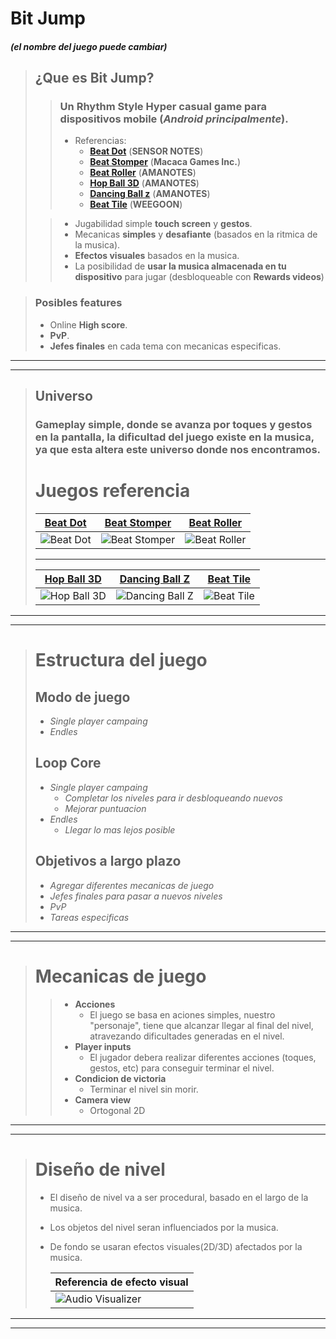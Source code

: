 # **Bit Jump**
##### (el nombre del juego puede cambiar)

>## ¿Que es **Bit Jump**?
>> ### Un **Rhythm Style Hyper casual game** para dispositivos mobile (*Android principalmente*).
>>   - Referencias:
>>       - [**Beat Dot**](https://play.google.com/store/apps/details?id=com.dot.beat.dancing.line.ball&hl=es_419) (**SENSOR NOTES**)
>>       - [**Beat Stomper**](https://play.google.com/store/apps/details?id=com.RockyHong.BeatStomperAndroid&hl=es_419) (**Macaca Games Inc.**)
>>       - [**Beat Roller**](https://play.google.com/store/apps/details?id=com.amanotes.pamabeatroller&hl=es_419) (**AMANOTES**) 
>>       - [**Hop Ball 3D**](https://play.google.com/store/apps/details?id=com.amanotes.pamarollingtiles2&hl=es_419) (**AMANOTES**)
>>       - [**Dancing Ball z**](https://play.google.com/store/apps/details?id=com.amanotes.db&hl=es_419) (**AMANOTES**)
>>       - [**Beat Tile**](https://play.google.com/store/apps/details?id=com.weegoon.beattiles&hl=es_419) (**WEEGOON**)
>   
>>   - Jugabilidad simple **touch screen** y **gestos**.
>>   - Mecanicas **simples** y **desafiante** (basados en la ritmica de la musica).
>>   - **Efectos visuales** basados en la musica.
>>   - La posibilidad de **usar la musica almacenada en tu dispositivo** para jugar (desbloqueable con **Rewards videos**)

> ### Posibles **features**
>   - Online **High score**.
>   - **PvP**.
>   - **Jefes finales** en cada tema con mecanicas especificas.
---
---
>## **Universo**
>### Gameplay **simple**, donde se avanza por **toques y gestos** en la pantalla, la **dificultad** del juego existe en la musica, ya que esta **altera este universo** donde nos encontramos.
>
> # Juegos referencia
> [Beat Dot](https://play.google.com/store/apps/details?id=com.dot.beat.dancing.line.ball&hl=es_419)|[Beat Stomper](https://play.google.com/store/apps/details?id=com.RockyHong.BeatStomperAndroid&hl=es_419)|[Beat Roller](https://play.google.com/store/apps/details?id=com.amanotes.pamabeatroller&hl=es_419)
> ---|---|---
> <img src="README/Beat Dot.gif" title="Beat Dot"> | <img src="README/Beat Stomper.gif" title="Beat Stomper"> | <img src="README/Beat Roller.gif" title="Beat Roller">
> ---
> [Hop Ball 3D](https://play.google.com/store/apps/details?id=com.amanotes.pamarollingtiles2&hl=es_419) | [Dancing Ball Z](https://play.google.com/store/apps/details?id=com.amanotes.db&hl=es_419) | [Beat Tile](https://play.google.com/store/apps/details?id=com.weegoon.beattiles&hl=es_419)
> ---|---|---
> <img src="README/Hop Ball 3D.gif" title="Hop Ball 3D"> | <img src="README/Dancing Ball Z.gif" title="Dancing Ball Z"> | <img src="README/Beat Tile.gif" title="Beat Tile">
---
---
># **Estructura del juego**
>## Modo de juego
> * *Single player campaing*
> * *Endles*
>## Loop Core
> * *Single player campaing*
>   * *Completar los niveles para ir desbloqueando nuevos*
>   * *Mejorar puntuacion*
> * *Endles*
>   * *Llegar lo mas lejos posible*
>## Objetivos a largo plazo
> * *Agregar diferentes mecanicas de juego*
> * *Jefes finales para pasar a nuevos niveles*
> * *PvP*
> * *Tareas especificas*
---
---
># **Mecanicas de juego**
>>* **Acciones**
>>   * El juego se basa en aciones simples, nuestro "personaje", tiene que alcanzar llegar al final del nivel, atravezando dificultades generadas en el nivel.
>>* **Player inputs**
>>   * El jugador debera realizar diferentes acciones (toques, gestos, etc) para conseguir terminar el nivel.
>>* **Condicion de victoria**
>>   * Terminar el nivel sin morir.
>>* **Camera view**
>>      * Ortogonal 2D
---
---
># **Diseño de nivel**
> * El diseño de nivel va a ser procedural, basado en el largo de la musica.
> * Los objetos del nivel seran influenciados por la musica.
> * De fondo se usaran efectos visuales(2D/3D) afectados por la musica.
>
>   Referencia de efecto visual|
>   ---|
>   <img src="README/Audio Visualizer.gif" title="Audio Visualizer">|
---
---